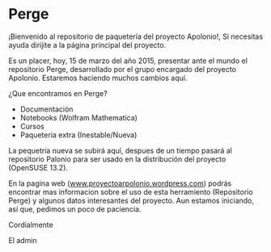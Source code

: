 # Perge
¡Bienvenido al repositorio de paquetería del proyecto Apolonio!, Si necesitas ayuda dirijíte a la página principal del proyecto.

Es un placer, hoy, 15 de marzo del año 2015, presentar ante el mundo el repositorio Perge, desarrollado por el grupo encargado del proyecto Apolonio.
Estaremos haciendo muchos cambios aquí.

¿Que encontramos en Perge?

- Documentación
- Notebooks (Wolfram Mathematica)
- Cursos
- Paqueteria extra (Inestable/Nueva)

La pequetria nueva se subirá aquí, despues de un tiempo pasará al repositorio Palonio para ser usado en la distribución del proyecto (OpenSUSE 13.2).

En la pagina web (www.proyectoarpolonio.wordpress.com) podrás encontrar mas informacion sobre el uso de esta herramiento (Repositorio Perge) y algunos datos interesantes del proyecto. Aun estamos iniciando, así que, pedimos un poco de paciencia.

Cordialmente

El admin
